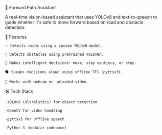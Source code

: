 🧠 Forward Path Assistant

A real-time vision-based assistant that uses YOLOv8 and text-to-speech to guide whether it's safe to move forward based on road and obstacle detection.

🚀 Features
    
    ✅ Detects roads using a custom YOLOv8 model.

    🚧 Detects obstacles using pretrained YOLOv8n.

    🧠 Makes intelligent decisions: move, stay cautious, or stop.

    🗣️ Speaks decisions aloud using offline TTS (pyttsx3).

    🎥 Works with webcam or uploaded video.

🛠️ Tech Stack

    -YOLOv8 (ultralytics) for object detection

    -OpenCV for video handling

    -pyttsx3 for offline speech

    -Python 3 (modular codebase)